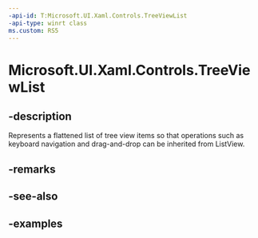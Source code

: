 ```yaml
---
-api-id: T:Microsoft.UI.Xaml.Controls.TreeViewList
-api-type: winrt class
ms.custom: RS5
---
```

<!-- Class syntax.
public class TreeViewList : ListView, ListView
-->

# Microsoft.UI.Xaml.Controls.TreeViewList


## -description

Represents a flattened list of tree view items so that operations such as keyboard navigation and drag-and-drop can be inherited from ListView.


## -remarks


## -see-also


## -examples


